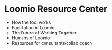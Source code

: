 # Loomio Resource Center

* How the tool works
* Facilitation in Loomio
* The Future of Working Together
* Humans of Loomio
* Resources for consultants/collab coach
